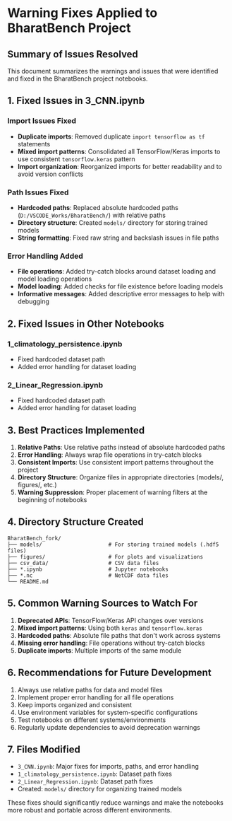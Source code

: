 # Warning Fixes Applied to BharatBench Project

## Summary of Issues Resolved

This document summarizes the warnings and issues that were identified and fixed in the BharatBench project notebooks.

## 1. Fixed Issues in 3_CNN.ipynb

### Import Issues Fixed

- **Duplicate imports**: Removed duplicate `import tensorflow as tf` statements
- **Mixed import patterns**: Consolidated all TensorFlow/Keras imports to use consistent `tensorflow.keras` pattern
- **Import organization**: Reorganized imports for better readability and to avoid version conflicts

### Path Issues Fixed

- **Hardcoded paths**: Replaced absolute hardcoded paths (`D:/VSCODE_Works/BharatBench/`) with relative paths
- **Directory structure**: Created `models/` directory for storing trained models
- **String formatting**: Fixed raw string and backslash issues in file paths

### Error Handling Added

- **File operations**: Added try-catch blocks around dataset loading and model loading operations
- **Model loading**: Added checks for file existence before loading models
- **Informative messages**: Added descriptive error messages to help with debugging

## 2. Fixed Issues in Other Notebooks

### 1_climatology_persistence.ipynb

- Fixed hardcoded dataset path
- Added error handling for dataset loading

### 2_Linear_Regression.ipynb

- Fixed hardcoded dataset path  
- Added error handling for dataset loading

## 3. Best Practices Implemented

1. **Relative Paths**: Use relative paths instead of absolute hardcoded paths
2. **Error Handling**: Always wrap file operations in try-catch blocks
3. **Consistent Imports**: Use consistent import patterns throughout the project
4. **Directory Structure**: Organize files in appropriate directories (models/, figures/, etc.)
5. **Warning Suppression**: Proper placement of warning filters at the beginning of notebooks

## 4. Directory Structure Created

```text
BharatBench_fork/
├── models/                     # For storing trained models (.hdf5 files)
├── figures/                    # For plots and visualizations  
├── csv_data/                   # CSV data files
├── *.ipynb                     # Jupyter notebooks
├── *.nc                        # NetCDF data files
└── README.md
```

## 5. Common Warning Sources to Watch For

1. **Deprecated APIs**: TensorFlow/Keras API changes over versions
2. **Mixed import patterns**: Using both `keras` and `tensorflow.keras`  
3. **Hardcoded paths**: Absolute file paths that don't work across systems
4. **Missing error handling**: File operations without try-catch blocks
5. **Duplicate imports**: Multiple imports of the same module

## 6. Recommendations for Future Development

1. Always use relative paths for data and model files
2. Implement proper error handling for all file operations  
3. Keep imports organized and consistent
4. Use environment variables for system-specific configurations
5. Test notebooks on different systems/environments
6. Regularly update dependencies to avoid deprecation warnings

## 7. Files Modified

- `3_CNN.ipynb`: Major fixes for imports, paths, and error handling
- `1_climatology_persistence.ipynb`: Dataset path fixes
- `2_Linear_Regression.ipynb`: Dataset path fixes
- Created: `models/` directory for organizing trained models

These fixes should significantly reduce warnings and make the notebooks more robust and portable across different environments.
